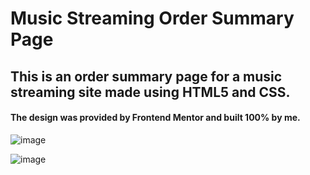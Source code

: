 # Music Streaming Order Summary Page
## This is an order summary page for a music streaming site made using HTML5 and CSS.
#### The design was provided by Frontend Mentor and built 100% by me.

![image](https://user-images.githubusercontent.com/88689628/142744754-20d18961-64a6-4c5c-95cf-101c04416000.png)

![image](https://user-images.githubusercontent.com/88689628/142744780-f8f09a81-d193-4354-b683-d476d3fa9ca0.png)
